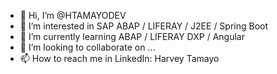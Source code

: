- 👋 Hi, I’m @HTAMAYODEV
- 👀 I’m interested in SAP ABAP / LIFERAY / J2EE / Spring Boot
- 🌱 I’m currently learning ABAP / LIFERAY DXP / Angular
- 💞️ I’m looking to collaborate on ...
- 📫 How to reach me in LinkedIn: Harvey Tamayo

<!---
HTAMAYODEV/HTAMAYODEV is a ✨ special ✨ repository because its `README.md` (this file) appears on your GitHub profile.
You can click the Preview link to take a look at your changes.
--->
